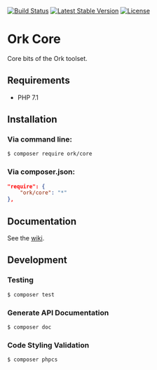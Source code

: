 [![Build Status](https://secure.travis-ci.org/AlexHowansky/ork-core.svg?branch=master)](https://secure.travis-ci.org/AlexHowansky/ork-core)
[![Latest Stable Version](https://poser.pugx.org/ork/core/v/stable)](https://packagist.org/packages/ork/core)
[![License](https://poser.pugx.org/ork/core/license)](https://packagist.org/packages/ork/core)

# Ork Core

Core bits of the Ork toolset.

## Requirements
* PHP 7.1

## Installation

### Via command line:
```bash
$ composer require ork/core
```

### Via composer.json:
```json
"require": {
    "ork/core": "*"
},
```

## Documentation

See the [wiki](https://github.com/AlexHowansky/ork-core/wiki).

## Development

### Testing
```bash
$ composer test
```

### Generate API Documentation
```bash
$ composer doc
```

### Code Styling Validation
```bash
$ composer phpcs
```
